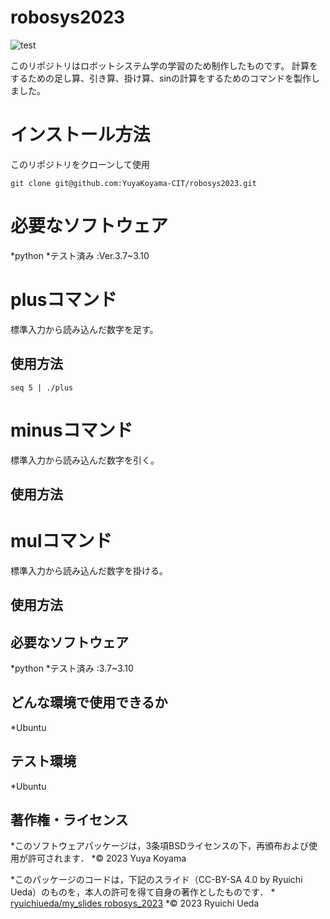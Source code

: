 # robosys2023
![test](https://github.com/YuyaKoyama-CIT/robosys2023/actions/workflows/test.yml/badge.svg)

このリポジトリはロボットシステム学の学習のため制作したものです。
計算をするための足し算、引き算、掛け算、sinの計算をするためのコマンドを製作しました。

# インストール方法

このリポジトリをクローンして使用

```
git clone git@github.com:YuyaKoyama-CIT/robosys2023.git
```

# 必要なソフトウェア
 
*python
        *テスト済み :Ver.3.7~3.10

# plusコマンド

標準入力から読み込んだ数字を足す。
## 使用方法

```
seq 5 | ./plus
```

# minusコマンド

標準入力から読み込んだ数字を引く。
## 使用方法

# mulコマンド

標準入力から読み込んだ数字を掛ける。
## 使用方法

## 必要なソフトウェア

*python
	*テスト済み :3.7~3.10

## どんな環境で使用できるか

*Ubuntu

## テスト環境

*Ubuntu

## 著作権・ライセンス

*このソフトウェアパッケージは，3条項BSDライセンスの下，再頒布および使用が許可されます．
  *© 2023 Yuya Koyama

  *このパッケージのコードは，下記のスライド（CC-BY-SA 4.0 by Ryuichi Ueda）のものを，本人の許可を得て自身の著作としたものです．
      * [ryuichiueda/my_slides robosys_2023](https://github.com/ryuichiueda/my_slides/tree/master/robosys_2023)
  *© 2023 Ryuichi Ueda
